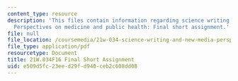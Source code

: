 ```yaml
---
content_type: resource
description: 'This files contain information regarding science writing and new media:
  Perspectives on medicine and public health: Final short assignment.'
file: null
file_location: /coursemedia/21w-034-science-writing-and-new-media-perspectives-on-medicine-and-public-health-fall-2016/e509d5fc23eed29fd940ceb2c608dd08_MIT21W_034F16_FinalShort.pdf
file_type: application/pdf
resourcetype: Document
title: 21W.034F16 Final Short Assignment
uid: e509d5fc-23ee-d29f-d940-ceb2c608dd08
---
```

